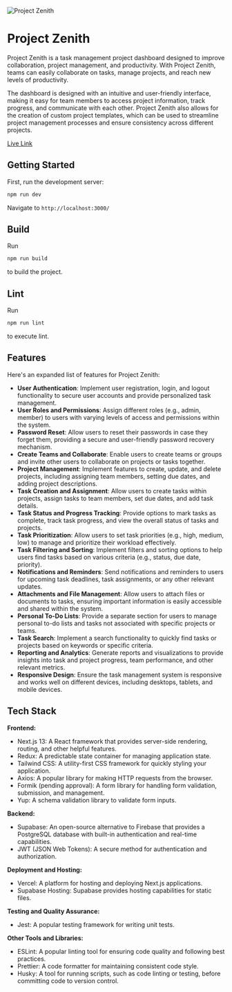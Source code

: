 ![Project Zenith](https://github.com/GodsfavourWiliiams/Project-zenith/assets/80661256/c4dbf8d0-0298-43d5-8b56-fa839083d3d8)
# **Project Zenith**

Project Zenith is a task management project dashboard designed to improve collaboration, project management, and productivity. With Project Zenith, teams can easily collaborate on tasks, manage projects, and reach new levels of productivity.

The dashboard is designed with an intuitive and user-friendly interface, making it easy for team members to access project information, track progress, and communicate with each other. Project Zenith also allows for the creation of custom project templates, which can be used to streamline project management processes and ensure consistency across different projects.

[Live Link](http://project-zenith.vercel.app)

## Getting Started

First, run the development server:

```bash
npm run dev
```
Navigate to `http://localhost:3000/`

## Build

Run 
```bash
npm run build
```  
to build the project.

## Lint

Run 
```bash 
npm run lint
``` 
to execute lint.

## Features

Here's an expanded list of features for Project Zenith:

- **User Authentication**: Implement user registration, login, and logout functionality to secure user accounts and provide personalized task management.
- **User Roles and Permissions**: Assign different roles (e.g., admin, member) to users with varying levels of access and permissions within the system.
- **Password Reset**: Allow users to reset their passwords in case they forget them, providing a secure and user-friendly password recovery mechanism.
- **Create Teams and Collaborate**: Enable users to create teams or groups and invite other users to collaborate on projects or tasks together.
- **Project Management**: Implement features to create, update, and delete projects, including assigning team members, setting due dates, and adding project descriptions.
- **Task Creation and Assignment**: Allow users to create tasks within projects, assign tasks to team members, set due dates, and add task details.
- **Task Status and Progress Tracking**: Provide options to mark tasks as complete, track task progress, and view the overall status of tasks and projects.
- **Task Prioritization**: Allow users to set task priorities (e.g., high, medium, low) to manage and prioritize their workload effectively.
- **Task Filtering and Sorting**: Implement filters and sorting options to help users find tasks based on various criteria (e.g., status, due date, priority).
- **Notifications and Reminders**: Send notifications and reminders to users for upcoming task deadlines, task assignments, or any other relevant updates.
- **Attachments and File Management**: Allow users to attach files or documents to tasks, ensuring important information is easily accessible and shared within the system.
- **Personal To-Do Lists**: Provide a separate section for users to manage personal to-do lists and tasks not associated with specific projects or teams.
- **Task Search**: Implement a search functionality to quickly find tasks or projects based on keywords or specific criteria.
- **Reporting and Analytics**: Generate reports and visualizations to provide insights into task and project progress, team performance, and other relevant metrics.
- **Responsive Design**: Ensure the task management system is responsive and works well on different devices, including desktops, tablets, and mobile devices.

## Tech Stack

**Frontend:**

- Next.js 13: A React framework that provides server-side rendering, routing, and other helpful features.
- Redux: A predictable state container for managing application state.
- Tailwind CSS: A utility-first CSS framework for quickly styling your application.
- Axios: A popular library for making HTTP requests from the browser.
- Formik (pending approval): A form library for handling form validation, submission, and management.
- Yup: A schema validation library to validate form inputs.

**Backend:**

- Supabase: An open-source alternative to Firebase that provides a PostgreSQL database with built-in authentication and real-time capabilities.
- JWT (JSON Web Tokens): A secure method for authentication and authorization.

**Deployment and Hosting:**

- Vercel: A platform for hosting and deploying Next.js applications.
- Supabase Hosting: Supabase provides hosting capabilities for static files.

**Testing and Quality Assurance:**

- Jest: A popular testing framework for writing unit tests.

**Other Tools and Libraries:**

- ESLint: A popular linting tool for ensuring code quality and following best practices.
- Prettier: A code formatter for maintaining consistent code style.
- Husky: A tool for running scripts, such as code linting or testing, before committing code to version control.

